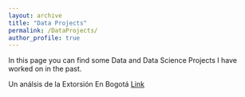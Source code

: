 ```yaml
---
layout: archive
title: "Data Projects"
permalink: /DataProjects/
author_profile: true
---
```



In this page you can find some Data and Data Science Projects I have worked on in the past. 

Un análsis de la Extorsión En Bogotá <a href="/files/Reporte_v1.html">Link</a>





